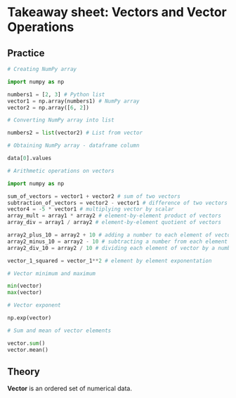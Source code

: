 # Takeaway sheet: Vectors and Vector Operations

## Practice

```python
# Creating NumPy array 

import numpy as np

numbers1 = [2, 3] # Python list
vector1 = np.array(numbers1) # NumPy array
vector2 = np.array([6, 2])
```

```python
# Converting NumPy array into list

numbers2 = list(vector2) # List from vector
```

```python
# Obtaining NumPy array - dataframe column

data[0].values
```

```python
# Arithmetic operations on vectors

import numpy as np

sum_of_vectors = vector1 + vector2 # sum of two vectors
subtraction_of_vectors = vector2 - vector1 # difference of two vectors
vector4 = -5 * vector1 # multiplying vector by scalar
array_mult = array1 * array2 # element-by-element product of vectors
array_div = array1 / array2 # element-by-element quotient of vectors

array2_plus_10 = array2 + 10 # adding a number to each element of vector
array2_minus_10 = array2 - 10 # subtracting a number from each element of vector
array2_div_10 = array2 / 10 # dividing each element of vector by a number

vector_1_squared = vector_1**2 # element by element exponentation
```

```python
# Vector minimum and maximum

min(vector)
max(vector)
```

```python
# Vector exponent

np.exp(vector)
```

```python
# Sum and mean of vector elements

vector.sum()
vector.mean()
```

## Theory

**Vector** is an ordered set of numerical data.